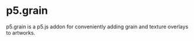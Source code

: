 # p5.grain
p5.grain is a p5.js addon for conveniently adding grain and texture overlays to artworks.
